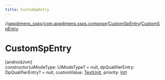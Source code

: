 ```yaml
---
title: CustomSpEntry
---
```

//[appdimens_ssps](../../../index.html)/[com.appdimens.ssps.compose](../index.html)/[CustomSpEntry](index.html)/[CustomSpEntry](-custom-sp-entry.html)



# CustomSpEntry



[androidJvm]\
constructor(uiModeType: UiModeType? = null, dpQualifierEntry: DpQualifierEntry? = null, customValue: [TextUnit](https://developer.android.com/reference/kotlin/androidx/compose/ui/unit/TextUnit.html), priority: [Int](https://kotlinlang.org/api/core/kotlin-stdlib/kotlin/-int/index.html))



